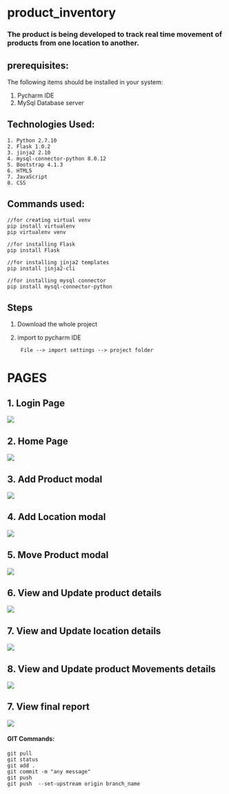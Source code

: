 # product_inventory
### The product is being developed to track real time movement of products from one location to another.

## prerequisites:
The following items should be installed in your system:

1. Pycharm IDE
2. MySql Database server

## Technologies Used:

    1. Python 2.7.10
    2. Flask 1.0.2
    3. jinja2 2.10
    4. mysql-connector-python 8.0.12
    5. Bootstrap 4.1.3
    6. HTML5
    7. JavaScript
    8. CSS

## Commands used:


    //for creating virtual venv
    pip install virtualenv
    pip virtualenv venv

    //for installing Flask
    pip install Flask

    //for installing jinja2 templates
    pip install jinja2-cli

    //for installing mysql connector
    pip install mysql-connector-python

## Steps
1. Download the whole project
2. import to pycharm IDE

        File --> import settings --> project folder


# PAGES
## 1. Login Page

<img src="product_inventory/images/Login_page.png">

## 2. Home Page

<img src="product_inventory/images/home.png">

## 3. Add Product modal

<img src="product_inventory/images/Add_productModal.png">

## 4. Add Location modal

<img src="product_inventory/images/Add_locationModal.png">

## 5. Move Product modal

<img src="product_inventory/images/move_productModal.png">

## 6. View and Update product details 

<img src="product_inventory/images/viewproduct.png">

## 7. View and Update location details 

<img src="product_inventory/images/viewlocation.png">

## 8. View and Update product Movements details 

<img src="product_inventory/images/viemove.png">

## 7. View final report 

<img src="product_inventory/images/repprt.png">

 #### GIT Commands:
 
    git pull
    git status
    git add .
    git commit -m "any message"
    git push
    git push  --set-upstream origin branch_name
